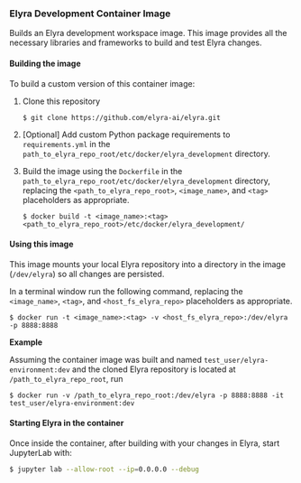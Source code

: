 <!--
{% comment %}
Copyright 2018-2022 Elyra Authors

Licensed under the Apache License, Version 2.0 (the "License");
you may not use this file except in compliance with the License.
You may obtain a copy of the License at

http://www.apache.org/licenses/LICENSE-2.0

Unless required by applicable law or agreed to in writing, software
distributed under the License is distributed on an "AS IS" BASIS,
WITHOUT WARRANTIES OR CONDITIONS OF ANY KIND, either express or implied.
See the License for the specific language governing permissions and
limitations under the License.
{% endcomment %}
-->

### Elyra Development Container Image

Builds an Elyra development workspace image. This image provides all the necessary libraries and frameworks to build and test
Elyra changes. 

#### Building the image

To build a custom version of this container image:
1. Clone this repository
   ```
   $ git clone https://github.com/elyra-ai/elyra.git
   ```
1. [Optional] Add custom Python package requirements to `requirements.yml` in the `path_to_elyra_repo_root/etc/docker/elyra_development` directory.

1. Build the image using the `Dockerfile` in the `path_to_elyra_repo_root/etc/docker/elyra_development` directory, replacing the `<path_to_elyra_repo_root>`, `<image_name>`, and `<tag>` placeholders as appropriate.
   ```
   $ docker build -t <image_name>:<tag> <path_to_elyra_repo_root>/etc/docker/elyra_development/
   ``` 

#### Using this image
This image mounts your local Elyra repository into a directory in the image (`/dev/elyra`) so all changes are persisted. 

In a terminal window run the following command, replacing the `<image_name>`, `<tag>`, and `<host_fs_elyra_repo>` placeholders as appropriate.

```
$ docker run -t <image_name>:<tag> -v <host_fs_elyra_repo>:/dev/elyra -p 8888:8888
```

**Example**

Assuming the container image was built and named `test_user/elyra-environment:dev` and 
the cloned Elyra repository is located at `/path_to_elyra_repo_root`, run

```
$ docker run -v /path_to_elyra_repo_root:/dev/elyra -p 8888:8888 -it test_user/elyra-environment:dev
```

#### Starting Elyra in the container
Once inside the container, after building with your changes in Elyra, start JupyterLab with:
```bash
$ jupyter lab --allow-root --ip=0.0.0.0 --debug
```
